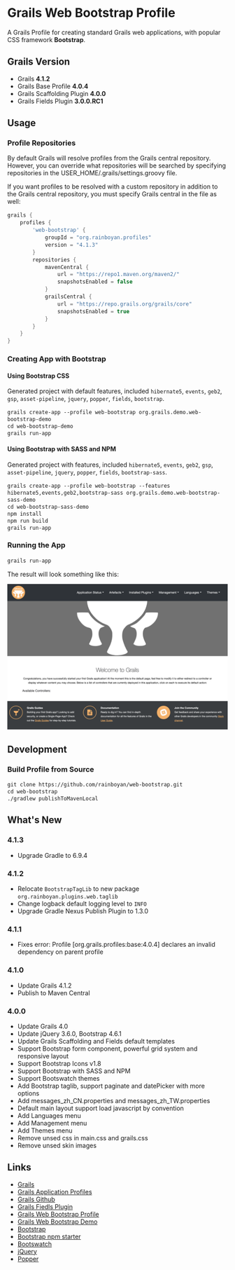 # Grails Web Bootstrap Profile

A Grails Profile for creating standard Grails web applications, with popular CSS framework **Bootstrap**.

## Grails Version

- Grails **4.1.2**
- Grails Base Profile **4.0.4**
- Grails Scaffolding Plugin **4.0.0**
- Grails Fields Plugin **3.0.0.RC1**

## Usage

### Profile Repositories

By default Grails will resolve profiles from the Grails central repository. However, you can override what repositories will be searched by specifying repositories in the USER_HOME/.grails/settings.groovy file.

If you want profiles to be resolved with a custom repository in addition to the Grails central repository, you must specify Grails central in the file as well:

```groovy
grails {
    profiles {
        'web-bootstrap' {
            groupId = "org.rainboyan.profiles"
            version = "4.1.3"
        }
        repositories {
            mavenCentral {
                url = "https://repo1.maven.org/maven2/"
                snapshotsEnabled = false
            }
            grailsCentral {
                url = "https://repo.grails.org/grails/core"
                snapshotsEnabled = true
            }
        }
    }
}
```

### Creating App with Bootstrap

#### Using Bootstrap CSS 

Generated project with default features, included `hibernate5`, `events`, `geb2`, `gsp`, `asset-pipeline`, `jquery`, `popper`, `fields`, `bootstrap`.

```
grails create-app --profile web-bootstrap org.grails.demo.web-bootstrap-demo
cd web-bootstrap-demo
grails run-app
```

#### Using Bootstrap with SASS and NPM

Generated project with features, included `hibernate5`, `events`, `geb2`, `gsp`, `asset-pipeline`, `jquery`, `popper`, `fields`, `bootstrap-sass`.

```
grails create-app --profile web-bootstrap --features hibernate5,events,geb2,bootstrap-sass org.grails.demo.web-bootstrap-sass-demo
cd web-bootstrap-sass-demo
npm install
npm run build
grails run-app
```

### Running the App

```bash
grails run-app
```

The result will look something like this:

![Grails Web Bootstrap App](screenshot.png)

## Development

### Build Profile from Source

```
git clone https://github.com/rainboyan/web-bootstrap.git
cd web-bootstrap
./gradlew publishToMavenLocal
```

## What's New

### 4.1.3

* Upgrade Gradle to 6.9.4

### 4.1.2

* Relocate `BootstrapTagLib` to new package `org.rainboyan.plugins.web.taglib`
* Change logback default logging level to `INFO`
* Upgrade Gradle Nexus Publish Plugin to 1.3.0

### 4.1.1

* Fixes error: Profile [org.grails.profiles:base:4.0.4] declares an invalid dependency on parent profile

### 4.1.0

* Update Grails 4.1.2
* Publish to Maven Central

### 4.0.0

* Update Grails 4.0
* Update jQuery 3.6.0, Bootstrap 4.6.1
* Update Grails Scaffolding and Fields default templates
* Support Bootstrap form component, powerful grid system and responsive layout
* Support Bootstrap Icons v1.8
* Support Bootstrap with SASS and NPM
* Support Bootswatch themes
* Add Bootstrap taglib, support paginate and datePicker with more options
* Add messages_zh_CN.properties and messages_zh_TW.properties
* Default main layout support load javascript by convention
* Add Languages menu
* Add Management menu
* Add Themes menu
* Remove unsed css in main.css and grails.css
* Remove unsed skin images

## Links

- [Grails](https://grails.org)
- [Grails Application Profiles](https://docs.grails.org/4.0.0/guide/profiles.html)
- [Grails Github](https://github.com/grails)
- [Grails Fiedls Plugin](https://grails-fields-plugin.github.io/grails-fields/)
- [Grails Web Bootstrap Profile](https://github.com/rainboyan/web-bootstrap)
- [Grails Web Bootstrap Demo](https://github.com/rainboyan/scaffold-bootstrap-layout-demo)
- [Bootstrap](https://getbootstrap.com)
- [Bootstrap npm starter](https://github.com/twbs/bootstrap-npm-starter)
- [Bootswatch](https://bootswatch.com)
- [jQuery](https://jquery.com)
- [Popper](https://popper.js.org)